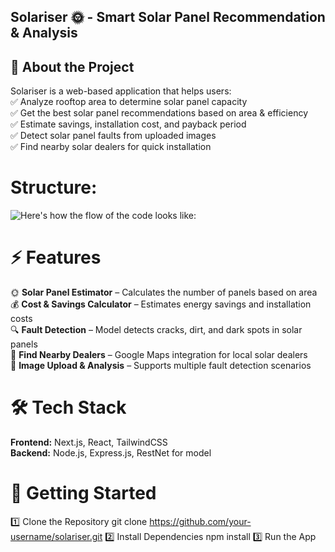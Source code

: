 ## Solariser 🌞 - Smart Solar Panel Recommendation & Analysis

## 🚀 About the Project  
Solariser is a web-based application that helps users:  
✅ Analyze rooftop area to determine solar panel capacity  
✅ Get the best solar panel recommendations based on area & efficiency  
✅ Estimate savings, installation cost, and payback period  
✅ Detect solar panel faults from uploaded images  
✅ Find nearby solar dealers for quick installation  

# Structure:  
![Here's how the flow of the code looks like: ](https://ibb.co/chsHncPR)  

# ⚡ Features  
🌞 **Solar Panel Estimator** – Calculates the number of panels based on area  
💰 **Cost & Savings Calculator** – Estimates energy savings and installation costs  
🔍 **Fault Detection** – Model detects cracks, dirt, and dark spots in solar panels  
📍 **Find Nearby Dealers** – Google Maps integration for local solar dealers  
📸 **Image Upload & Analysis** – Supports multiple fault detection scenarios  

# 🛠 Tech Stack  
**Frontend:** Next.js, React, TailwindCSS  
**Backend:** Node.js, Express.js, RestNet for model  

# 🚀 Getting Started
1️⃣ Clone the Repository
git clone https://github.com/your-username/solariser.git
2️⃣ Install Dependencies
npm install
3️⃣ Run the App
